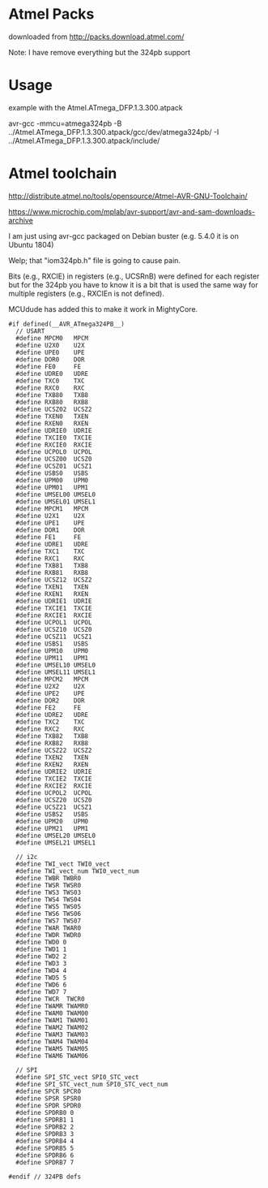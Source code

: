 # Atmel Packs

downloaded from http://packs.download.atmel.com/

Note: I have remove everything but the 324pb support

# Usage

example with the Atmel.ATmega_DFP.1.3.300.atpack

avr-gcc -mmcu=atmega324pb -B ../Atmel.ATmega_DFP.1.3.300.atpack/gcc/dev/atmega324pb/ -I ../Atmel.ATmega_DFP.1.3.300.atpack/include/

# Atmel toolchain

http://distribute.atmel.no/tools/opensource/Atmel-AVR-GNU-Toolchain/

https://www.microchip.com/mplab/avr-support/avr-and-sam-downloads-archive

I am just using avr-gcc packaged on Debian buster (e.g. 5.4.0 it is on Ubuntu 1804)

Welp; that "iom324pb.h" file is going to cause pain. 

Bits (e.g., RXCIE) in registers (e.g., UCSRnB) were defined for each register but for the 324pb you have to know it is a bit that is used the same way for multiple registers (e.g., RXCIEn is not defined).

MCUdude has added this to make it work in MightyCore.

```
#if defined(__AVR_ATmega324PB__)
  // USART
  #define MPCM0   MPCM
  #define U2X0    U2X
  #define UPE0    UPE
  #define DOR0    DOR
  #define FE0     FE
  #define UDRE0   UDRE
  #define TXC0    TXC
  #define RXC0    RXC
  #define TXB80   TXB8
  #define RXB80   RXB8
  #define UCSZ02  UCSZ2
  #define TXEN0   TXEN
  #define RXEN0   RXEN
  #define UDRIE0  UDRIE
  #define TXCIE0  TXCIE
  #define RXCIE0  RXCIE
  #define UCPOL0  UCPOL
  #define UCSZ00  UCSZ0
  #define UCSZ01  UCSZ1
  #define USBS0   USBS
  #define UPM00   UPM0
  #define UPM01   UPM1
  #define UMSEL00 UMSEL0
  #define UMSEL01 UMSEL1  
  #define MPCM1   MPCM
  #define U2X1    U2X
  #define UPE1    UPE
  #define DOR1    DOR
  #define FE1     FE
  #define UDRE1   UDRE
  #define TXC1    TXC
  #define RXC1    RXC
  #define TXB81   TXB8
  #define RXB81   RXB8
  #define UCSZ12  UCSZ2
  #define TXEN1   TXEN
  #define RXEN1   RXEN
  #define UDRIE1  UDRIE
  #define TXCIE1  TXCIE
  #define RXCIE1  RXCIE
  #define UCPOL1  UCPOL
  #define UCSZ10  UCSZ0
  #define UCSZ11  UCSZ1
  #define USBS1   USBS
  #define UPM10   UPM0
  #define UPM11   UPM1
  #define UMSEL10 UMSEL0
  #define UMSEL11 UMSEL1 
  #define MPCM2   MPCM
  #define U2X2    U2X
  #define UPE2    UPE
  #define DOR2    DOR
  #define FE2     FE
  #define UDRE2   UDRE
  #define TXC2    TXC
  #define RXC2    RXC
  #define TXB82   TXB8
  #define RXB82   RXB8
  #define UCSZ22  UCSZ2
  #define TXEN2   TXEN
  #define RXEN2   RXEN
  #define UDRIE2  UDRIE
  #define TXCIE2  TXCIE
  #define RXCIE2  RXCIE
  #define UCPOL2  UCPOL
  #define UCSZ20  UCSZ0
  #define UCSZ21  UCSZ1
  #define USBS2   USBS
  #define UPM20   UPM0
  #define UPM21   UPM1
  #define UMSEL20 UMSEL0
  #define UMSEL21 UMSEL1
  
  // i2c
  #define TWI_vect TWI0_vect
  #define TWI_vect_num TWI0_vect_num
  #define TWBR TWBR0
  #define TWSR TWSR0
  #define TWS3 TWS03
  #define TWS4 TWS04
  #define TWS5 TWS05
  #define TWS6 TWS06
  #define TWS7 TWS07
  #define TWAR TWAR0
  #define TWDR TWDR0
  #define TWD0 0
  #define TWD1 1
  #define TWD2 2
  #define TWD3 3
  #define TWD4 4
  #define TWD5 5
  #define TWD6 6
  #define TWD7 7
  #define TWCR  TWCR0
  #define TWAMR TWAMR0
  #define TWAM0 TWAM00
  #define TWAM1 TWAM01
  #define TWAM2 TWAM02
  #define TWAM3 TWAM03
  #define TWAM4 TWAM04
  #define TWAM5 TWAM05
  #define TWAM6 TWAM06

  // SPI
  #define SPI_STC_vect SPI0_STC_vect
  #define SPI_STC_vect_num SPI0_STC_vect_num
  #define SPCR SPCR0
  #define SPSR SPSR0
  #define SPDR SPDR0
  #define SPDRB0 0
  #define SPDRB1 1
  #define SPDRB2 2
  #define SPDRB3 3
  #define SPDRB4 4
  #define SPDRB5 5
  #define SPDRB6 6
  #define SPDRB7 7

#endif // 324PB defs
```